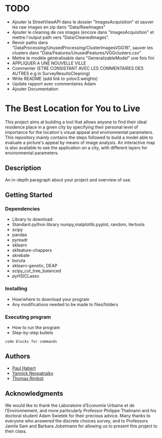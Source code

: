 # TODO
* Ajouter la StreetViewAPI dans le dossier "ImagesAcquisition" et sauver les raw images en zip dans "Data/RawImages"
* Ajouter le cleaning de ces images (encore dans "ImagesAcquisition" et mettre l'output path vers "Data/CleanedImages".
* Revoir paths dans "DataProcessing/UnusedProcessing/ClusterImagesVGG16", sauver les clusters dans "Data/Features/UnusedFeatures/VGGclusters.csv"
* Mettre le modèle généralisable dans "GeneralizableModel" une fois fini
* APPLIQUER A UNE NOUVELLE VILLE
* Commenter (ETRE CONSISTANT AVEC LES COMMENTAIRES DES AUTRES e.g in SurveyResultsCleaning)
* Write README (add link to yolov3.weights)
* Update rapport avec commentaires Adam
* Ajouter Documentation

# The Best Location for You to Live

This project aims at building a tool that allows anyone to find their ideal residence place in a given city by specifying their personal level of importance for the location's visual appeal and environmental parameters.
This repository mainly contains the steps followed to build a model able to evaluate a picture's appeal by means of image analysis. An interactive map is also available to see the application on a city, with different layers for environmental parameters.

## Description

An in-depth paragraph about your project and overview of use.

## Getting Started

### Dependencies

* Library to download:
* Standard python library numpy,matplotlib.pyplot, random, itertools
* scipy
* pandas
* pyreadr
* sklearn
* skfeature-chappers
* skrebate
* boruta 
* sklearn-genetic, DEAP
* scipy_cut_tree_balanced
* pyHSICLasso


### Installing

* How/where to download your program
* Any modifications needed to be made to files/folders

### Executing program

* How to run the program
* Step-by-step bullets
```
code blocks for commands
```


## Authors

* [Paul Habert](https://github.com/plhbt)
* [Yannick Neypatraiky](https://github.com/nyannickandre)
* [Thomas Rimbot](https://github.com/Thomas-debug-creator)

## Acknowledgments
We would like to thank the Laboratoire d’Economie Urbaine et de l’Environnement, and more particularly Professor Philippe Thalmann and his doctoral student Adam Swietek for their precious advice. Many thanks to everyone who answered the discrete choices survey, and to Professors Jamila Sam and Barbara Jobstmann for allowing us to present this project to their class.

